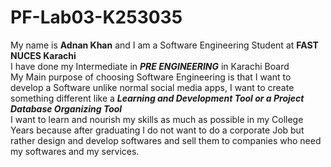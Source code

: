 # PF-Lab03-K253035
My name is **Adnan Khan** and I am a Software Engineering Student at **FAST NUCES Karachi**\
I have done my Intermediate in ***PRE ENGINEERING*** in Karachi Board\
My Main purpose of choosing Software Engineering is that I want to develop a Software unlike normal social media apps, I want to create something different like a ***Learning and Development Tool or a Project Database Organizing Tool***\
I want to learn and nourish my skills as much as possible in my College Years because after graduating I do not want to do a corporate Job but rather design and develop softwares and sell them to companies who need my softwares and my services. 
